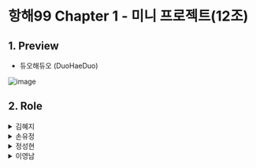 # 항해99 Chapter 1 - 미니 프로젝트(12조)


## 1. Preview
- 듀오해듀오 (DuoHaeDuo)

![image](https://user-images.githubusercontent.com/88040809/168452518-a4fb90c0-509d-4d46-9b3c-4776ae97a8e8.png)

## 2. Role
<details>
<summary>김혜지</summary>
<div markdown="1">
<ul>
  <li>게시글 상세 페이지UI</li>
  <li>게시글 상세 페이지 API</li>
</div>
</details>
<details>
<summary>손유정</summary>
<div markdown="1">
<ul>
  <li>회원가입, 로그인 UI</li>
  <li>회원가입, 로그인 API</li>
</div>
</details>
<details>
<summary>정성현</summary>
<div markdown="1">
<ul>
  <li>메인 페이지 UI</li>
  <li>메인 페이지 API</li>
</div>
</details>
<details>
<summary>이영남</summary>
<div markdown="1">
<ul>
  <li>게시글 작성 UI</li>
  <li>게시글 작성 API</li>
  <li>서버 배포 및 관리</li>
</div>
</details>
